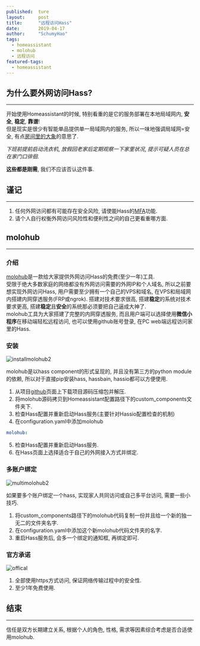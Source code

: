 ```yaml
---
published:  ture
layout:     post
title:      "远程访问Hass"
date:       2019-04-17
author:     "SchumyHao"
tags:
  - homeassistant
  - molohub
  - 远程访问
featured-tags:
  - homeassistant
---
```


## 为什么要外网访问Hass?

----
开始使用Homeassistant的时候, 特别看重的是它的服务部署在本地局域网内, **安全**, **稳定**, **靠谱**!  
但是现实是很少有智能单品提供单一局域网内的服务, 所以一味地强调局域网=安全, 有点[房间里的大象](https://zh.wikipedia.org/zh-cn/%E6%88%BF%E9%96%93%E8%A3%8F%E7%9A%84%E5%A4%A7%E8%B1%A1)的意思了.  

*下班前提前启动洗衣机*, *放假回老家后定期观察一下家里状况*, *提示可疑人员在总在家门口徘徊*.  

**这些都是刚需**, 我们不应该否认这件事.

## 谨记

----

1. 任何外网访问都有可能存在安全风险, 请使能Hass的[MFA](https://www.home-assistant.io/docs/authentication/multi-factor-auth/)功能.
2. 请个人自行权衡外网访问风险性和便利性之间的自己更看重哪方面.

## molohub

----
### 介绍
[molohub](https://www.molo.cn/)是一款给大家提供外网访问Hass的免费(至少一年)工具.  
受限于绝大多数家庭的网络都没有外网访问需要的外网IP和个人域名, 所以之前要想实现外网访问Hass, 用户需要至少拥有一个自己的VPS和域名, 在VPS和局域网内搭建内网穿透服务(FRP或ngrok). 搭建对技术要求很高, 搭建**稳定**的系统对技术要求更高, 搭建**稳定**且**安全**的系统那必须要把自己逼成大神了.  
molohub工具为大家搭建了完整的内网穿透服务, 而且用户端可以选择使用**微信小程序**在移动端轻松远程访问, 也可以使用github账号登录, 在PC web端远程访问家里的Hass.

### 安装

![installmolohub2](/blog/img/in-post/2019-04-17-Hass外网访问服务的工具__molohub/install.gif)

molohub是以hass component的形式呈现的, 并且没有第三方的python module的依赖, 所以对于直接pip安装hass, hassbain, hassio都可以方便使用.  
1. 从项目[github](https://github.com/haoctopus/molohub)页面上下载项目源码压缩包并解压.
2. 将molohub源码拷贝到Homeassistant配置路径下的custom_components文件夹下.
3. 检查Hass配置并重新启动Hass服务(主要针对Hassio配置检查的机制)
4. 在configuration.yaml中添加molohub
```yaml
molohub:
```
5. 检查Hass配置并重新启动Hass服务.
6. 在Hass页面上选择适合于自己的外网接入方式并绑定.

### 多账户绑定

![multimolohub2](/blog/img/in-post/2019-04-17-Hass外网访问服务的工具__molohub/oAuth.gif)

如果要多个账户绑定一个hass, 实现家人共同访问或自己多平台访问, 需要一些小技巧.  
1. 将custom_components路径下的molohub代码复制一份并且给一个新的独一无二的文件夹名字.
2. 在configuration.yaml中添加这个新molohub代码文件夹的名字.
3. 重启Hass服务后, 会多一个绑定的通知框, 再绑定即可.

### 官方承诺

![offical](/blog/img/in-post/2019-04-17-Hass外网访问服务的工具__molohub/offical.png)

1. 全部使用https方式访问, 保证网络传输过程中的安全性.
2. 至少1年免费使用.

## 结束

----

信任是双方长期建立关系, 根据个人的角色, 性格, 需求等因素综合考虑是否合适使用molohub.